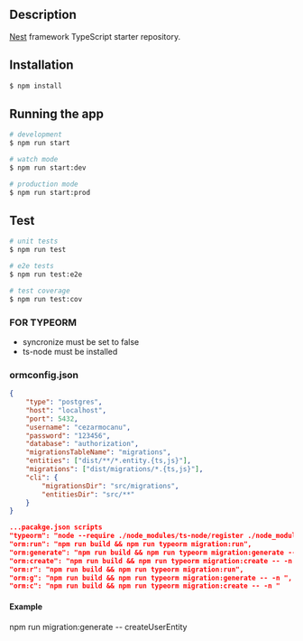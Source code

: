 ## Description

[Nest](https://github.com/nestjs/nest) framework TypeScript starter repository.

## Installation

```bash
$ npm install
```

## Running the app

```bash
# development
$ npm run start

# watch mode
$ npm run start:dev

# production mode
$ npm run start:prod
```

## Test

```bash
# unit tests
$ npm run test

# e2e tests
$ npm run test:e2e

# test coverage
$ npm run test:cov
```


### FOR TYPEORM
- syncronize must be set to false
- ts-node must be installed


### ormconfig.json
```json
{
    "type": "postgres",
    "host": "localhost",
    "port": 5432,
    "username": "cezarmocanu",
    "password": "123456",
    "database": "authorization",
    "migrationsTableName": "migrations",
    "entities": ["dist/**/*.entity.{ts,js}"],
    "migrations": ["dist/migrations/*.{ts,js}"],
    "cli": {
        "migrationsDir": "src/migrations",
        "entitiesDir": "src/**"
    }
}
```

```json
...pacakge.json scripts
"typeorm": "node --require ./node_modules/ts-node/register ./node_modules/typeorm/cli.js",
"orm:run": "npm run build && npm run typeorm migration:run",
"orm:generate": "npm run build && npm run typeorm migration:generate -- -n ",
"orm:create": "npm run build && npm run typeorm migration:create -- -n ",
"orm:r": "npm run build && npm run typeorm migration:run",
"orm:g": "npm run build && npm run typeorm migration:generate -- -n ",
"orm:c": "npm run build && npm run typeorm migration:create -- -n "
```

#### Example
npm run migration:generate -- createUserEntity